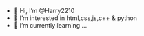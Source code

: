 - 👋 Hi, I’m @Harry2210
- 👀 I’m interested in html,css,js,c++ & python
- 🌱 I’m currently learning ...

<!---
Harry2210/Harry2210 is a ✨ special ✨ repository because its `README.md` (this file) appears on your GitHub profile.
You can click the Preview link to take a look at your changes.
--->
